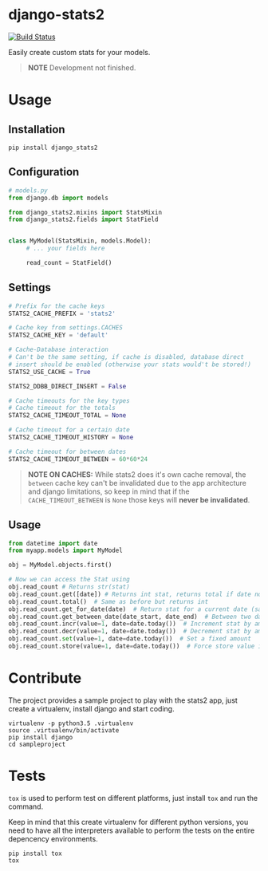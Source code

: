 django-stats2
=============

[![Build Status](https://travis-ci.org/fmartingr/django-stats2.svg?branch=master)](https://travis-ci.org/fmartingr/django-stats2)

Easily create custom stats for your models.

> **NOTE** Development not finished.

# Usage

## Installation

```
pip install django_stats2
```

## Configuration

``` python
# models.py
from django.db import models

from django_stats2.mixins import StatsMixin
from django_stats2.fields import StatField


class MyModel(StatsMixin, models.Model):
     # ... your fields here

     read_count = StatField()
```

## Settings
``` python
# Prefix for the cache keys
STATS2_CACHE_PREFIX = 'stats2'

# Cache key from settings.CACHES
STATS2_CACHE_KEY = 'default'

# Cache-Database interaction
# Can't be the same setting, if cache is disabled, database direct
# insert should be enabled (otherwise your stats would't be stored!)
STATS2_USE_CACHE = True

STATS2_DDBB_DIRECT_INSERT = False

# Cache timeouts for the key types
# Cache timeout for the totals
STATS2_CACHE_TIMEOUT_TOTAL = None

# Cache timeout for a certain date
STATS2_CACHE_TIMEOUT_HISTORY = None

# Cache timeout for between dates
STATS2_CACHE_TIMEOUT_BETWEEN = 60*60*24

```

> **NOTE ON CACHES:** While stats2 does it's own cache removal, the `between` cache key can't be invalidated due to the app architecture and django limitations, so keep in mind that if the `CACHE_TIMEOUT_BETWEEN` is `None` those keys will **never be invalidated**.

## Usage

``` python
from datetime import date
from myapp.models import MyModel

obj = MyModel.objects.first()

# Now we can access the Stat using
obj.read_count # Returns str(stat)
obj.read_count.get([date]) # Returns int stat, returns total if date not present
obj.read_count.total()  # Same as before but returns int
obj.read_count.get_for_date(date)  # Return stat for a current date (same as .get(date))
obj.read_count.get_between_date(date_start, date_end)  # Between two dates
obj.read_count.incr(value=1, date=date.today())  # Increment stat by amount
obj.read_count.decr(value=1, date=date.today())  # Decrement stat by amount
obj.read_count.set(value=1, date=date.today())  # Set a fixed amount
obj.read_count.store(value=1, date=date.today())  # Force store value in database
```

# Contribute

The project provides a sample project to play with the stats2 app, just create a virtualenv, install django and start coding.

```
virtualenv -p python3.5 .virtualenv
source .virtualenv/bin/activate
pip install django
cd sampleproject
```

# Tests

`tox` is used to perform test on different platforms, just install `tox` and run the command.

Keep in mind that this create virtualenv for different python versions, you need to have all the interpreters available to perform the tests on the entire depencency environments.

```
pip install tox
tox
```
